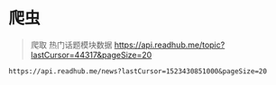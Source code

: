 # 爬虫 
> 爬取 热门话题模块数据 https://api.readhub.me/topic?lastCursor=44317&pageSize=20
 
    https://api.readhub.me/news?lastCursor=1523430851000&pageSize=20